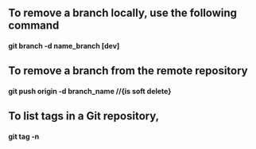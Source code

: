 ## To remove a branch locally, use the following command
#### git branch -d name_branch [dev]

## To remove a branch from the remote repository
#### git push origin -d branch_name //{is soft delete}

## To list tags in a Git repository,
#### git tag -n 
